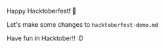 Happy Hacktoberfest! 🎃

Let's make some changes to `hacktoberfest-demo.md`

Have fun in Hacktober!! :D

